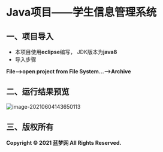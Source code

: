# Java项目——学生信息管理系统



## 一、项目导入

- 本项目使用**eclipse**编写， JDK版本为**java8**
- 导入步骤

**File——>open project from File System...——>Archive**

## 二、运行结果预览

![image-20210604143650113](C:/Users/Dell/AppData/Roaming/Typora/typora-user-images/image-20210604143650113.png)



## 三、版权所有

**Copyright © 2021 蓝梦网 All Rights Reserved.**

